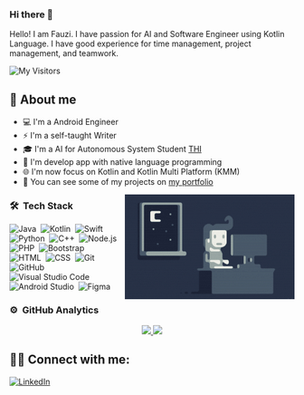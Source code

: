 ### Hi there 👋
Hello! I am Fauzi. I have passion for AI and Software Engineer using Kotlin Language. I have good experience for time management, project management, and teamwork.

![My Visitors](https://komarev.com/ghpvc/?username=fauzisho)

## 📖 About me

* 💻 I'm a Android Engineer
* ⚡ I'm a self-taught Writer
* 🎓 I'm a AI for Autonomous System Student [THI](https://www.thi.de/)
* 📱 I'm develop app with native language programming 
* 🌐 I'm now focus on Kotlin and Kotlin Multi Platform (KMM)
* 💬 You can see some of my projects on [my portfolio](https://www.fauzisho.tech/projects)

<img alt="Night Coding" src="https://raw.githubusercontent.com/AVS1508/AVS1508/master/assets/Night-Coding.gif" align="right"/>

### 🛠 &nbsp;Tech Stack

![Java](https://img.shields.io/badge/-Java-05122A?style=flat&logo=Java&logoColor=FFA518)&nbsp;
![Kotlin](https://img.shields.io/badge/-Kotlin-05122A?style=flat&logo=Kotlin&logoColor=563D7C)&nbsp;
![Swift](https://img.shields.io/badge/-Swift-05122A?style=flat&logo=Swift&logoColor=FFA518)&nbsp;
![Python](https://img.shields.io/badge/-Python-05122A?style=flat&logo=Python&logoColor=A8B9CC)&nbsp;
![C++](https://img.shields.io/badge/-C++-05122A?style=flat&logo=C%2B%2B&logoColor=00599C)&nbsp;
![Node.js](https://img.shields.io/badge/-Node.js-05122A?style=flat&logo=node.js)\
![PHP](https://img.shields.io/badge/-PHP-05122A?style=flat&logo=PHP&logoColor=FFA518)&nbsp;
![Bootstrap](https://img.shields.io/badge/-Bootstrap-05122A?style=flat&logo=bootstrap&logoColor=563D7C)\
![HTML](https://img.shields.io/badge/-HTML-05122A?style=flat&logo=HTML5)&nbsp;
![CSS](https://img.shields.io/badge/-CSS-05122A?style=flat&logo=CSS3&logoColor=1572B6)&nbsp;
![Git](https://img.shields.io/badge/-Git-05122A?style=flat&logo=git)&nbsp;
![GitHub](https://img.shields.io/badge/-GitHub-05122A?style=flat&logo=github)&nbsp;
![Visual Studio Code](https://img.shields.io/badge/-Visual%20Studio%20Code-05122A?style=flat&logo=visual-studio-code&logoColor=007ACC)\
![Android Studio](https://img.shields.io/badge/-Android%20Studio-05122A?style=flat&logo=android-studio)&nbsp;
![Figma](https://img.shields.io/badge/-Figma-05122A?style=flat&logo=figma)

### ⚙️ &nbsp;GitHub Analytics

<p align="center">
<a href="https://github.com/fauzisho">
  <img height="180em" src="https://github-readme-stats-eight-theta.vercel.app/api?username=fauzisho&show_icons=true&theme=algolia&include_all_commits=true&count_private=true"/>
  <img height="180em" src="https://github-readme-stats-eight-theta.vercel.app/api/top-langs/?username=fauzisho&layout=compact&langs_count=8&theme=algolia"/>
</a>
</p>



## 🙋‍♂️ Connect with me:

<p align="left">
<!--   <a href="https://www.youtube.com/c/DevProTips"><img alt="Youtube" title="Youtube" src="https://img.shields.io/badge/-YouTube-red?style=for-the-badge&logo=youtube&logoColor=white"/></a> -->
  <a href="https://www.linkedin.com/in/fauzisho/"><img alt="LinkedIn" title="LinkedIn" src="https://img.shields.io/badge/-LinkedIn-0077B5?style=for-the-badge&logo=linkedin&logoColor=white"/></a>
</p>

<!--
**fauzisho/fauzisho** is a ✨ _special_ ✨ repository because its `README.md` (this file) appears on your GitHub profile.

Here are some ideas to get you started:

- 🔭 I’m currently working on ...
- 🌱 I’m currently learning ...
- 👯 I’m looking to collaborate on ...
- 🤔 I’m looking for help with ...
- 💬 Ask me about ...
- 📫 How to reach me: ...
- 😄 Pronouns: ...
- ⚡ Fun fact: ...
-->
